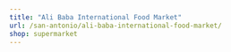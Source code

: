 ```yaml
---
title: "Ali Baba International Food Market"
url: /san-antonio/ali-baba-international-food-market/
shop: supermarket
---
```

